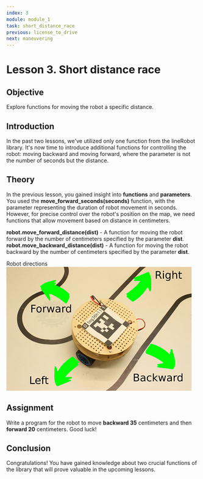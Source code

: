 ```yaml
---
index: 3
module: module_1
task: short_distance_race
previous: license_to_drive
next: maneuvering
---
```


# Lesson 3. Short distance race

## Objective

Explore functions for moving the robot a specific distance.

## Introduction

In the past two lessons, we've utilized only one function from the lineRobot library. It's now time to introduce additional functions for controlling the robot: moving backward and moving forward, where the parameter is not the number of seconds but the distance.

## Theory

In the previous lesson, you gained insight into **functions** and **parameters**. You used the **move_forward_seconds(seconds)** function, with the parameter representing the duration of robot movement in seconds. However, for precise control over the robot's position on the map, we need functions that allow movement based on distance in centimeters.

**robot.move_forward_distance(dist)** - A function for moving the robot forward by the number of centimeters specified by the parameter **dist**.
**robot.move_backward_distance(dist)** - A function for moving the robot backward by the number of centimeters specified by the parameter **dist**.

Robot directions
![robot_directions](https://github.com/autolab-fi/line-robot-curriculum/blob/main/images/module_1/directions.png?raw=true)

## Assignment

Write a program for the robot to move **backward 35** centimeters and then **forward 20** centimeters. Good luck!

## Conclusion

Congratulations! You have gained knowledge about two crucial functions of the library that will prove valuable in the upcoming lessons.
